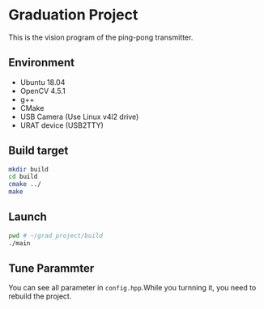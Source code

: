# Graduation Project
This is the vision program of the ping-pong transmitter.

## Environment
- Ubuntu 18.04
- OpenCV 4.5.1
- g++
- CMake
- USB Camera (Use Linux v4l2 drive)
- URAT device (USB2TTY)

## Build target
```bash
mkdir build
cd build
cmake ../
make
```

## Launch
```bash
pwd # ~/grad_project/build
./main
```
## Tune Parammter
You can see all parameter in `config.hpp`.While you turnning it, you need to rebuild the project.


